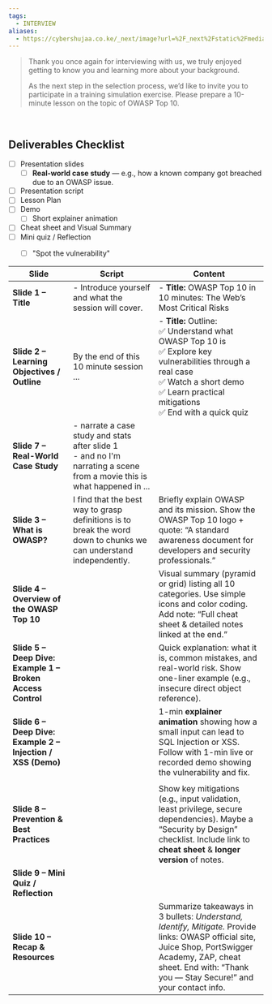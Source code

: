 ```yaml
---
tags:
  - INTERVIEW
aliases:
  - https://cybershujaa.co.ke/_next/image?url=%2F_next%2Fstatic%2Fmedia%2Fcybershujaa-logo.f9e17b4e.png&w=384&q=75
---
```

> Thank you once again for interviewing with us, we truly enjoyed getting to know you and learning more about your background.
> 
> As the next step in the selection process, we’d like to invite you to participate in a training simulation exercise. Please prepare a 10-minute lesson on the topic of OWASP Top 10.
<div>
<br>
</div>

## Deliverables Checklist

- [ ] Presentation slides
	- [ ] **Real-world case study** — e.g., how a known company got breached due to an OWASP issue.
- [ ] Presentation script
- [ ] Lesson Plan
- [ ] Demo
	- [ ] Short explainer animation
- [ ] Cheat sheet and Visual Summary
- [ ] Mini quiz / Reflection
	- [ ] "Spot the vulnerability"



| **Slide**                                                   | Script                                                                                                                     | **Content**                                                                                                                                                                                                            |
| ----------------------------------------------------------- | -------------------------------------------------------------------------------------------------------------------------- | ---------------------------------------------------------------------------------------------------------------------------------------------------------------------------------------------------------------------- |
| **Slide 1 – Title**                                         | - Introduce yourself and what the session will cover.                                                                      | - **Title:** OWASP Top 10 in 10 minutes: The Web’s Most Critical Risks                                                                                                                                                 |
| **Slide 2 – Learning Objectives / Outline**                 | By the end of this 10 minute session ...                                                                                   | - **Title:** Outline: <br>✅ Understand what OWASP Top 10 is <br>✅ Explore key vulnerabilities through a real case <br>✅ Watch a short demo <br>✅ Learn practical mitigations <br>✅ End with a quick quiz               |
| **Slide 7 – Real-World Case Study**                         | - narrate a case study and stats after slide 1<br>- and no I'm narrating a scene from a movie this is what happened in ... |                                                                                                                                                                                                                        |
| **Slide 3 – What is OWASP?**                                | I find that the best way to grasp definitions is to break the word down to chunks we can understand independently.         | Briefly explain OWASP and its mission. Show the OWASP Top 10 logo + quote: “A standard awareness document for developers and security professionals.”                                                                  |
| **Slide 4 – Overview of the OWASP Top 10**                  |                                                                                                                            | Visual summary (pyramid or grid) listing all 10 categories. Use simple icons and color coding. Add note: “Full cheat sheet & detailed notes linked at the end.”                                                        |
| **Slide 5 – Deep Dive: Example 1 – Broken Access Control**  |                                                                                                                            | Quick explanation: what it is, common mistakes, and real-world risk. Show one-liner example (e.g., insecure direct object reference).                                                                                  |
| **Slide 6 – Deep Dive: Example 2 – Injection / XSS (Demo)** |                                                                                                                            | 1-min **explainer animation** showing how a small input can lead to SQL Injection or XSS. Follow with 1-min live or recorded demo showing the vulnerability and fix.                                                   |
|                                                             |                                                                                                                            |                                                                                                                                                                                                                        |
| **Slide 8 – Prevention & Best Practices**                   |                                                                                                                            | Show key mitigations (e.g., input validation, least privilege, secure dependencies). Maybe a “Security by Design” checklist. Include link to **cheat sheet** & **longer version** of notes.                            |
| **Slide 9 – Mini Quiz / Reflection**                        |                                                                                                                            |                                                                                                                                                                                                                        |
| **Slide 10 – Recap & Resources**                            |                                                                                                                            | Summarize takeaways in 3 bullets: _Understand, Identify, Mitigate._ Provide links: OWASP official site, Juice Shop, PortSwigger Academy, ZAP, cheat sheet. End with: “Thank you — Stay Secure!” and your contact info. |